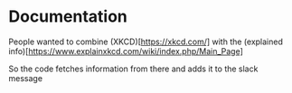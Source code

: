 # Documentation

People wanted to combine (XKCD)[https://xkcd.com/] with the (explained info)[https://www.explainxkcd.com/wiki/index.php/Main_Page]

So the code fetches information from there and adds it to the slack message
